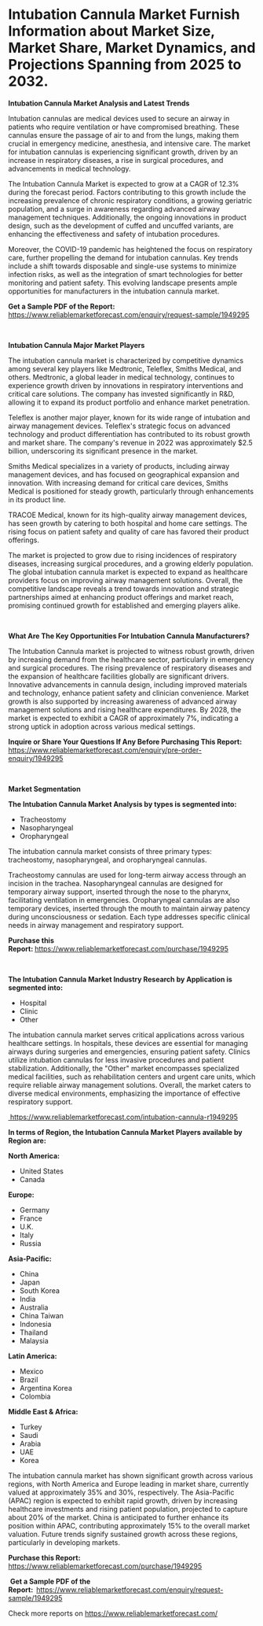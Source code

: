 <p><h1>Intubation Cannula Market Furnish Information about Market Size, Market Share, Market Dynamics, and Projections Spanning from 2025 to 2032.</h1></p><p><strong>Intubation Cannula Market Analysis and Latest Trends</strong></p>
<p><p>Intubation cannulas are medical devices used to secure an airway in patients who require ventilation or have compromised breathing. These cannulas ensure the passage of air to and from the lungs, making them crucial in emergency medicine, anesthesia, and intensive care. The market for intubation cannulas is experiencing significant growth, driven by an increase in respiratory diseases, a rise in surgical procedures, and advancements in medical technology.</p><p>The Intubation Cannula Market is expected to grow at a CAGR of 12.3% during the forecast period. Factors contributing to this growth include the increasing prevalence of chronic respiratory conditions, a growing geriatric population, and a surge in awareness regarding advanced airway management techniques. Additionally, the ongoing innovations in product design, such as the development of cuffed and uncuffed variants, are enhancing the effectiveness and safety of intubation procedures.</p><p>Moreover, the COVID-19 pandemic has heightened the focus on respiratory care, further propelling the demand for intubation cannulas. Key trends include a shift towards disposable and single-use systems to minimize infection risks, as well as the integration of smart technologies for better monitoring and patient safety. This evolving landscape presents ample opportunities for manufacturers in the intubation cannula market.</p></p>
<p><strong>Get a Sample PDF of the Report:&nbsp;</strong> <a href="https://www.reliablemarketforecast.com/enquiry/request-sample/1949295?utm_campaign=2730&utm_medium=2&utm_source=Github&utm_content=ia&utm_term=04032025&utm_id=intubation-cannula">https://www.reliablemarketforecast.com/enquiry/request-sample/1949295</a></p>
<p>&nbsp;</p>
<p><strong>Intubation Cannula Major Market Players</strong></p>
<p><p>The intubation cannula market is characterized by competitive dynamics among several key players like Medtronic, Teleflex, Smiths Medical, and others. Medtronic, a global leader in medical technology, continues to experience growth driven by innovations in respiratory interventions and critical care solutions. The company has invested significantly in R&D, allowing it to expand its product portfolio and enhance market penetration.</p><p>Teleflex is another major player, known for its wide range of intubation and airway management devices. Teleflex's strategic focus on advanced technology and product differentiation has contributed to its robust growth and market share. The company's revenue in 2022 was approximately $2.5 billion, underscoring its significant presence in the market.</p><p>Smiths Medical specializes in a variety of products, including airway management devices, and has focused on geographical expansion and innovation. With increasing demand for critical care devices, Smiths Medical is positioned for steady growth, particularly through enhancements in its product line.</p><p>TRACOE Medical, known for its high-quality airway management devices, has seen growth by catering to both hospital and home care settings. The rising focus on patient safety and quality of care has favored their product offerings.</p><p>The market is projected to grow due to rising incidences of respiratory diseases, increasing surgical procedures, and a growing elderly population. The global intubation cannula market is expected to expand as healthcare providers focus on improving airway management solutions. Overall, the competitive landscape reveals a trend towards innovation and strategic partnerships aimed at enhancing product offerings and market reach, promising continued growth for established and emerging players alike.</p></p>
<p>&nbsp;</p>
<p><strong>What Are The Key Opportunities For Intubation Cannula Manufacturers?</strong></p>
<p><p>The Intubation Cannula market is projected to witness robust growth, driven by increasing demand from the healthcare sector, particularly in emergency and surgical procedures. The rising prevalence of respiratory diseases and the expansion of healthcare facilities globally are significant drivers. Innovative advancements in cannula design, including improved materials and technology, enhance patient safety and clinician convenience. Market growth is also supported by increasing awareness of advanced airway management solutions and rising healthcare expenditures. By 2028, the market is expected to exhibit a CAGR of approximately 7%, indicating a strong uptick in adoption across various medical settings.</p></p>
<p><strong>Inquire or Share Your Questions If Any Before Purchasing This Report:</strong> <a href="https://www.reliablemarketforecast.com/enquiry/pre-order-enquiry/1949295?utm_campaign=2730&utm_medium=2&utm_source=Github&utm_content=ia&utm_term=04032025&utm_id=intubation-cannula">https://www.reliablemarketforecast.com/enquiry/pre-order-enquiry/1949295</a></p>
<p>&nbsp;</p>
<p><strong>Market Segmentation</strong></p>
<p><strong>The Intubation Cannula Market Analysis by types is segmented into:</strong></p>
<p><ul><li>Tracheostomy</li><li>Nasopharyngeal</li><li>Oropharyngeal</li></ul></p>
<p><p>The intubation cannula market consists of three primary types: tracheostomy, nasopharyngeal, and oropharyngeal cannulas. </p><p>Tracheostomy cannulas are used for long-term airway access through an incision in the trachea. Nasopharyngeal cannulas are designed for temporary airway support, inserted through the nose to the pharynx, facilitating ventilation in emergencies. Oropharyngeal cannulas are also temporary devices, inserted through the mouth to maintain airway patency during unconsciousness or sedation. Each type addresses specific clinical needs in airway management and respiratory support.</p></p>
<p><strong>Purchase this Report:&nbsp;</strong><a href="https://www.reliablemarketforecast.com/purchase/1949295?utm_campaign=2730&utm_medium=2&utm_source=Github&utm_content=ia&utm_term=04032025&utm_id=intubation-cannula">https://www.reliablemarketforecast.com/purchase/1949295</a></p>
<p>&nbsp;</p>
<p><strong>The Intubation Cannula Market Industry Research by Application is segmented into:</strong></p>
<p><ul><li>Hospital</li><li>Clinic</li><li>Other</li></ul></p>
<p><p>The intubation cannula market serves critical applications across various healthcare settings. In hospitals, these devices are essential for managing airways during surgeries and emergencies, ensuring patient safety. Clinics utilize intubation cannulas for less invasive procedures and patient stabilization. Additionally, the "Other" market encompasses specialized medical facilities, such as rehabilitation centers and urgent care units, which require reliable airway management solutions. Overall, the market caters to diverse medical environments, emphasizing the importance of effective respiratory support.</p></p>
<p><a href="https://www.reliablemarketforecast.com/intubation-cannula-r1949295?utm_campaign=2730&utm_medium=2&utm_source=Github&utm_content=ia&utm_term=04032025&utm_id=intubation-cannula">&nbsp;https://www.reliablemarketforecast.com/intubation-cannula-r1949295</a></p>
<p><strong>In terms of Region, the Intubation Cannula Market Players available by Region are:</strong></p>
<p>
    <p> <strong> North America: </strong>
        <ul>
            <li>United States</li>
            <li>Canada</li>
        </ul>
        </p> 
    <p> <strong> Europe: </strong>
        <ul>
            <li>Germany</li>
            <li>France</li>
            <li>U.K.</li>
            <li>Italy</li>
            <li>Russia</li>
        </ul>
        </p> 
    <p> <strong> Asia-Pacific: </strong>
        <ul>
            <li>China</li>
            <li>Japan</li>
            <li>South Korea</li>
            <li>India</li>
            <li>Australia</li>
            <li>China Taiwan</li>
            <li>Indonesia</li>
            <li>Thailand</li>
            <li>Malaysia</li>
        </ul>
        </p> 
    <p> <strong> Latin America: </strong>
        <ul>
            <li>Mexico</li>
            <li>Brazil</li>
            <li>Argentina Korea</li>
            <li>Colombia</li>
        </ul>
        </p> 
    <p> <strong> Middle East & Africa: </strong>
        <ul>
            <li>Turkey</li>
            <li>Saudi</li>
            <li>Arabia</li>
            <li>UAE</li>
            <li>Korea</li>
        </ul>
    </p>
    </p>
<p><p>The intubation cannula market has shown significant growth across various regions, with North America and Europe leading in market share, currently valued at approximately 35% and 30%, respectively. The Asia-Pacific (APAC) region is expected to exhibit rapid growth, driven by increasing healthcare investments and rising patient population, projected to capture about 20% of the market. China is anticipated to further enhance its position within APAC, contributing approximately 15% to the overall market valuation. Future trends signify sustained growth across these regions, particularly in developing markets.</p></p>
<p><strong>Purchase this Report: </strong><a href="https://www.reliablemarketforecast.com/purchase/1949295?utm_campaign=2730&utm_medium=2&utm_source=Github&utm_content=ia&utm_term=04032025&utm_id=intubation-cannula">https://www.reliablemarketforecast.com/purchase/1949295</a></p>
<p>&nbsp;<strong>Get a Sample PDF of the Report:&nbsp;&nbsp;</strong><a href="https://www.reliablemarketforecast.com/enquiry/request-sample/1949295?utm_campaign=2730&utm_medium=2&utm_source=Github&utm_content=ia&utm_term=04032025&utm_id=intubation-cannula">https://www.reliablemarketforecast.com/enquiry/request-sample/1949295</a></p>
<p><strong></strong></p>
<p>Check more reports on <a href="https://www.reliablemarketforecast.com/?utm_campaign=2730&utm_medium=2&utm_source=Github&utm_content=ia&utm_term=04032025&utm_id=intubation-cannula">https://www.reliablemarketforecast.com/</a></p>